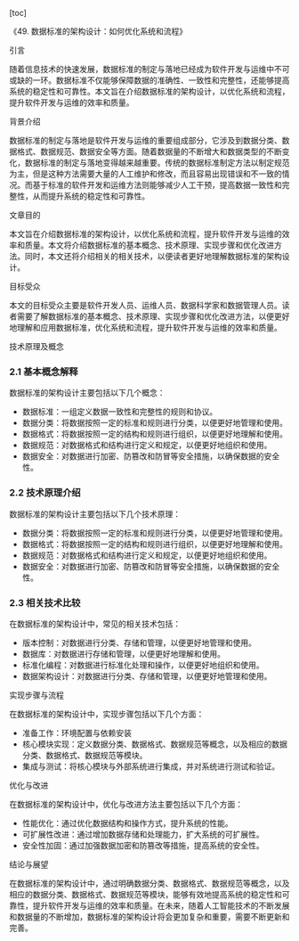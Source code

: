 
[toc]                    
                
                
《49. 数据标准的架构设计：如何优化系统和流程》

引言

随着信息技术的快速发展，数据标准的制定与落地已经成为软件开发与运维中不可或缺的一环。数据标准不仅能够保障数据的准确性、一致性和完整性，还能够提高系统的稳定性和可靠性。本文旨在介绍数据标准的架构设计，以优化系统和流程，提升软件开发与运维的效率和质量。

背景介绍

数据标准的制定与落地是软件开发与运维的重要组成部分，它涉及到数据分类、数据格式、数据规范、数据安全等方面。随着数据量的不断增大和数据类型的不断变化，数据标准的制定与落地变得越来越重要。传统的数据标准制定方法以制定规范为主，但是这种方法需要大量的人工维护和修改，而且容易出现错误和不一致的情况。而基于标准的软件开发和运维方法则能够减少人工干预，提高数据一致性和完整性，从而提升系统的稳定性和可靠性。

文章目的

本文旨在介绍数据标准的架构设计，以优化系统和流程，提升软件开发与运维的效率和质量。本文将介绍数据标准的基本概念、技术原理、实现步骤和优化改进方法。同时，本文还将介绍相关的相关技术，以便读者更好地理解数据标准的架构设计。

目标受众

本文的目标受众主要是软件开发人员、运维人员、数据科学家和数据管理人员。读者需要了解数据标准的基本概念、技术原理、实现步骤和优化改进方法，以便更好地理解和应用数据标准，优化系统和流程，提升软件开发与运维的效率和质量。

技术原理及概念

### 2.1 基本概念解释

数据标准的架构设计主要包括以下几个概念：

- 数据标准：一组定义数据一致性和完整性的规则和协议。
- 数据分类：将数据按照一定的标准和规则进行分类，以便更好地管理和使用。
- 数据格式：将数据按照一定的结构和规则进行组织，以便更好地理解和使用。
- 数据规范：对数据格式和结构进行定义和规定，以便更好地组织和使用。
- 数据安全：对数据进行加密、防篡改和防冒等安全措施，以确保数据的安全性。

### 2.2 技术原理介绍

数据标准的架构设计主要包括以下几个技术原理：

- 数据分类：将数据按照一定的标准和规则进行分类，以便更好地管理和使用。
- 数据格式：将数据按照一定的结构和规则进行组织，以便更好地理解和使用。
- 数据规范：对数据格式和结构进行定义和规定，以便更好地组织和使用。
- 数据安全：对数据进行加密、防篡改和防冒等安全措施，以确保数据的安全性。

### 2.3 相关技术比较

在数据标准的架构设计中，常见的相关技术包括：

- 版本控制：对数据进行分类、存储和管理，以便更好地管理和使用。
- 数据库：对数据进行存储和管理，以便更好地理解和使用。
- 标准化编程：对数据进行标准化处理和操作，以便更好地组织和使用。
- 数据架构设计：对数据进行分类、存储和管理，以便更好地管理和使用。

实现步骤与流程

在数据标准的架构设计中，实现步骤包括以下几个方面：

- 准备工作：环境配置与依赖安装
- 核心模块实现：定义数据分类、数据格式、数据规范等概念，以及相应的数据分类、数据格式、数据规范等模块。
- 集成与测试：将核心模块与外部系统进行集成，并对系统进行测试和验证。

优化与改进

在数据标准的架构设计中，优化与改进方法主要包括以下几个方面：

- 性能优化：通过优化数据结构和操作方式，提升系统的性能。
- 可扩展性改进：通过增加数据存储和处理能力，扩大系统的可扩展性。
- 安全性加固：通过加强数据加密和防篡改等措施，提高系统的安全性。

结论与展望

在数据标准的架构设计中，通过明确数据分类、数据格式、数据规范等概念，以及相应的数据分类、数据格式、数据规范等模块，能够有效地提高系统的稳定性和可靠性，提升软件开发与运维的效率和质量。在未来，随着人工智能技术的不断发展和数据量的不断增加，数据标准的架构设计将会更加复杂和重要，需要不断更新和完善。

